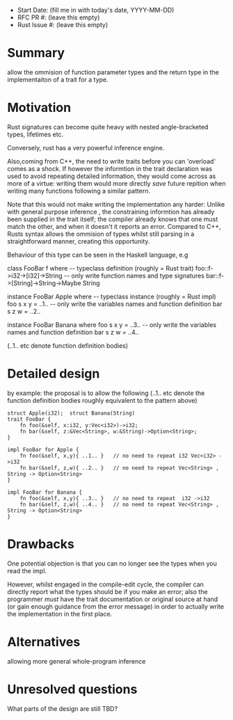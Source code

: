 - Start Date: (fill me in with today's date, YYYY-MM-DD)
- RFC PR #: (leave this empty)
- Rust Issue #: (leave this empty)

# Summary

allow the ommision of function parameter types and the return type in the implementaiton of a trait for a type.

# Motivation

Rust signatures can become quite heavy with nested angle-bracketed types, lifetimes etc. 

Conversely, rust has a very powerful inference engine. 

Also,coming from C++, the need to write traits before you can 'overload' comes as a shock. 
If however the informtion in the trait declaration was used to avoid repeating detailed information, they would come across as more of a virtue: writing them would more directly *save* future repition when writing many functions following a similar pattern.

Note that this would not make writing the implementation any harder: Unlike with general purpose inference , the constraining informtion has already been supplied in the trait itself; the compiler already knows that one must match the other, and when it doesn't it reports an error. Compared to C++, Rusts syntax allows the ommision of types whilst still parsing in a straightforward manner, creating this opportunity.

Behaviour of this type can be seen in the Haskell language, e.g

class FooBar f where                  -- typeclass definition (roughly = Rust trait)
  foo::f->i32->[i32]->String          -- only write function names and type signatures
  bar::f->[String]->String->Maybe String
  
instance FooBar Apple where     -- typeclass instance (roughly = Rust impl)
  foo s x y = ..1..             -- only write the variables names and function definition
  bar s z w = ..2..
  
instance FooBar Banana where
  foo s x y = ..3..             -- only write the variables names and function definition
  bar s z w = ..4..

(..1.. etc denote function definition bodies)

# Detailed design

by example: the proposal is to allow the following (..1.. etc denote the function definition bodies roughly equivalent to the pattern above)

    struct Apple(i32);  struct Banana(String)
    trait FooBar {
        fn foo(&self, x:i32, y:Vec<i32>)->i32;
        fn bar(&self, z:&Vec<String>, w:&String)->Option<String>;
    }

    impl FooBar for Apple {
        fn foo(&self, x,y){ ..1.. }   // no need to repeat i32 Vec<i32> ->i32
        fn bar(&self, z,w){ ..2.. }   // no need to repeat Vec<String> , String -> Option<String>
    }
    
    impl FooBar for Banana {
        fn foo(&self, x,y){ ..3.. }   // no need to repeat  i32 ->i32
        fn bar(&self, z,w){ ..4.. }   // no need to repeat Vec<String> , String -> Option<String>
    }
    



# Drawbacks


One potential objection is that you can no longer see the types when you read the impl. 

However, whilst engaged in the compile-edit cycle, the compiler can directly report what the types should be if you make an error; also the programmer *must* have the trait documentation or original source at hand (or gain enough guidance from the error message) in order to actually write the implementation in the first place.


# Alternatives

allowing more general whole-program inference

# Unresolved questions

What parts of the design are still TBD?
